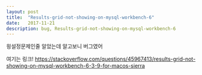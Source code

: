 ```yaml
---
layout: post
title:  "Results-grid-not-showing-on-mysql-workbench-6"
date:   2017-11-21
description: bug, Results-grid-not-showing-on-mysql-workbench-6
---
```


<p class="intro"><span class="dropcap">읭</span>설정문제인줄 알았는데 알고보니 버그였어</p>

여기는 링크!
https://stackoverflow.com/questions/45967413/results-grid-not-showing-on-mysql-workbench-6-3-9-for-macos-sierra
